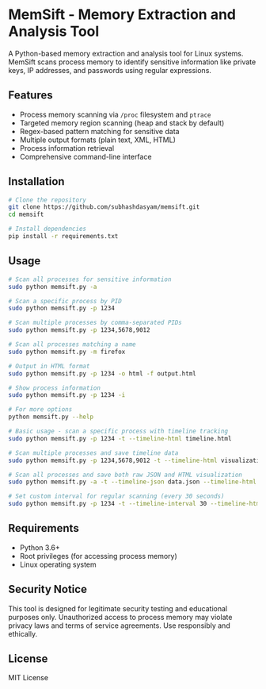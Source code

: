 # MemSift - Memory Extraction and Analysis Tool

A Python-based memory extraction and analysis tool for Linux systems. MemSift scans process memory to identify sensitive information like private keys, IP addresses, and passwords using regular expressions.

## Features

- Process memory scanning via `/proc` filesystem and `ptrace`
- Targeted memory region scanning (heap and stack by default)
- Regex-based pattern matching for sensitive data
- Multiple output formats (plain text, XML, HTML)
- Process information retrieval
- Comprehensive command-line interface

## Installation

```bash
# Clone the repository
git clone https://github.com/subhashdasyam/memsift.git
cd memsift

# Install dependencies
pip install -r requirements.txt
```

## Usage

```bash
# Scan all processes for sensitive information
sudo python memsift.py -a

# Scan a specific process by PID
sudo python memsift.py -p 1234

# Scan multiple processes by comma-separated PIDs
sudo python memsift.py -p 1234,5678,9012

# Scan all processes matching a name
sudo python memsift.py -m firefox

# Output in HTML format
sudo python memsift.py -p 1234 -o html -f output.html

# Show process information
sudo python memsift.py -p 1234 -i

# For more options
python memsift.py --help

# Basic usage - scan a specific process with timeline tracking
sudo python memsift.py -p 1234 -t --timeline-html timeline.html

# Scan multiple processes and save timeline data
sudo python memsift.py -p 1234,5678,9012 -t --timeline-html visualization.html

# Scan all processes and save both raw JSON and HTML visualization
sudo python memsift.py -a -t --timeline-json data.json --timeline-html report.html

# Set custom interval for regular scanning (every 30 seconds)
sudo python memsift.py -p 1234 -t --timeline-interval 30 --timeline-html timeline.html

```

## Requirements

- Python 3.6+
- Root privileges (for accessing process memory)
- Linux operating system

## Security Notice

This tool is designed for legitimate security testing and educational purposes only. Unauthorized access to process memory may violate privacy laws and terms of service agreements. Use responsibly and ethically.

## License

MIT License
